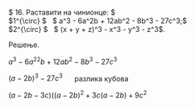 $ 16. Раставити на чинионце: $
<br>
$1^{\circ} $ $~$ $ a^3 - 6a^2b + 12ab^2 - 8b^3 - 27c^3;$
<br>
$2^{\circ} $ $~$ $ (x + y + z)^3 - x^3 - y^3 - z^3$.

Решење.

$a^3 - 6a^22b + 12ab^2 - 8b^3 - 27c^3$

$(a-2b)^3 - 27c^3~~~~~$ разлика кубова

$(а-2b-3c)((a-2b)^2 + 3c(a - 2b) + 9c^2$